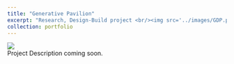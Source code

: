 ```yaml
---
title: "Generative Pavilion"
excerpt: "Research, Design-Build project <br/><img src='../images/GDP.png'>"
collection: portfolio
---
```

<img src='..../images/GDP.png'>
<br/>
Project Description coming soon.
